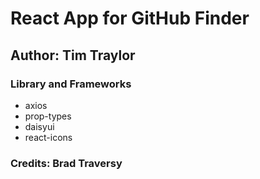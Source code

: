 # React App for GitHub Finder

## Author: Tim Traylor

### Library and Frameworks

- axios
- prop-types
- daisyui
- react-icons

### Credits: Brad Traversy